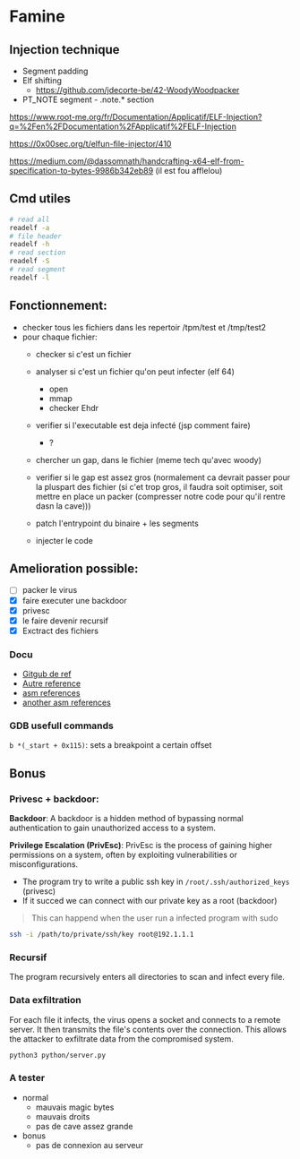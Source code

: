 # Famine

## Injection technique

- Segment padding
- Elf shifting
    - https://github.com/jdecorte-be/42-WoodyWoodpacker
- PT_NOTE segment - .note.* section

https://www.root-me.org/fr/Documentation/Applicatif/ELF-Injection?q=%2Fen%2FDocumentation%2FApplicatif%2FELF-Injection

https://0x00sec.org/t/elfun-file-injector/410

https://medium.com/@dassomnath/handcrafting-x64-elf-from-specification-to-bytes-9986b342eb89 (il est fou afflelou)

## Cmd utiles

```sh
# read all
readelf -a
# file header
readelf -h
# read section
readelf -S
# read segment
readelf -l
```


## Fonctionnement:

- checker tous les fichiers dans les repertoir /tpm/test et /tmp/test2
- pour chaque fichier:
    - checker si c'est un fichier

    - analyser si c'est un fichier qu'on peut infecter (elf 64)
        - open
        - mmap
        - checker Ehdr
    - verifier si l'executable est deja infecté (jsp comment faire)
        - ?

    - chercher un gap, dans le fichier (meme tech qu'avec woody)
    - verifier si le gap est assez gros (normalement ca devrait passer pour la pluspart des fichier (si c'et trop gros, il faudra soit optimiser, soit mettre en place un packer (compresser notre code pour qu'il rentre dasn la cave)))
    - patch l'entrypoint du binaire + les segments
    - injecter le code

## Amelioration possible:

- [ ] packer le virus
- [x] faire executer une backdoor
- [x] privesc
- [x] le faire devenir recursif
- [x] Exctract des fichiers

### Docu

- [Gitgub de ref](https://github.com/Croco-byte/famine)
- [Autre reference](https://github.com/0x050f/famine)
- [asm references](https://www.felixcloutier.com/x86/)
- [another asm references](https://faydoc.tripod.com/cpu/jc.htm)

### GDB usefull commands
```b *(_start + 0x115)```: sets a breakpoint a certain offset

## Bonus

### Privesc + backdoor:

**Backdoor**: A backdoor is a hidden method of bypassing normal authentication to gain unauthorized access to a system.

**Privilege Escalation (PrivEsc)**: PrivEsc is the process of gaining higher permissions on a system, often by exploiting vulnerabilities or misconfigurations.

- The program try to write a public ssh key in `/root/.ssh/authorized_keys` (privesc)
- If it succed we can connect with our private key as a root (backdoor)

> This can happend when the user run a infected program with sudo

```sh
ssh -i /path/to/private/ssh/key root@192.1.1.1
```

### Recursif

The program recursively enters all directories to scan and infect every file.

### Data exfiltration

For each file it infects, the virus opens a socket and connects to a remote server. It then transmits the file's contents over the connection. This allows the attacker to exfiltrate data from the compromised system.

```sh
python3 python/server.py
```

### A tester

- normal
	- mauvais magic bytes
	- mauvais droits
	- pas de cave assez grande
- bonus
	- pas de connexion au serveur